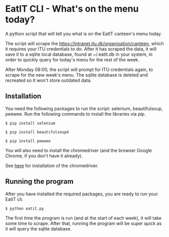 # EatIT CLI - What's on the menu today?

A python script that will tell you what is on the EatIT canteen's menu today.

The script will scrape the https://intranet.itu.dk/organisation/canteen, which it requires your ITU credentials to do.
After it has scraped the data, it will save it to a sqlite local database, found at ~/.eatit.db in your system, in order to quickly query for today's menu for the rest of the week.

After Monday 08:00, the script will prompt for ITU credentials again, to scrape for the new week's menu. The sqlite database is deleted and recreated so it won't store outdated data.

## Installation

You need the following packages to run the script: selenium, beautifulsoup, peewee. Run the following commands to install the libraries via pip.

`$ pip install selenium`

`$ pip install beautifulsoup4` 

`$ pip install peewee`

You will also need to install the chromedriver (and the browser Google Chrome, if you don't have it already).

See [here](https://pypi.python.org/pypi/chromedriver_installer) for installation of the chromedriver.

## Running the program
After you have installed the required packages, you are ready to run your EatIT cli.

`$ python eatit.py`

The first time the program is run (and at the start of each week), it will take some time to scrape. After that, running the program will be super quick as it will query the sqlite database.